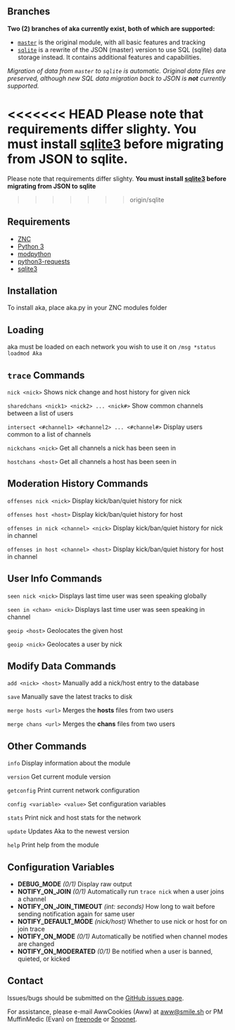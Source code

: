 ## Branches

**Two (2) branches of aka currently exist, both of which are supported:**

 * <a href="https://github.com/AwwCookies/ZNC-Modules/tree/master/Aka">`master`</a> is the original module, with all basic features and tracking
 * <a href="https://github.com/AwwCookies/ZNC-Modules/tree/sqlite/Aka">`sqlite`</a> is a rewrite of the JSON (master) version to use SQL (sqlite) data storage instead. It contains additional features and capabilities.

*Migration of data from `master` to `sqlite` is automatic. Original data files are preserved, although new SQL data migration back to JSON is **not** currently supported.*

<<<<<<< HEAD
Please note that requirements differ slighty. **You must install <a href="https://www.sqlite.org">sqlite3</a> before migrating from JSON to sqlite.**
=======
Please note that requirements differ slighty. **You must install <a href="https://www.sqlite.org">sqlite3</a> before migrating from JSON to sqlite**
>>>>>>> origin/sqlite

## Requirements
 * <a href="http://znc.in">ZNC</a>
 * <a href="https://www.python.org">Python 3</a>
 * <a href="http://wiki.znc.in/Modpython">modpython</a>
 * <a href="http://docs.python-requests.org/en/latest/">python3-requests</a>
 * <a href="https://www.sqlite.org">sqlite3</a>

## Installation
To install aka, place aka.py in your ZNC modules folder

## Loading
aka must be loaded on each network you wish to use it on
`/msg *status loadmod Aka`

## `trace` Commands

`nick <nick>` Shows nick change and host history for given nick

`sharedchans <nick1> <nick2> ... <nick#>` Show common channels between a list of users

`intersect <#channel1> <#channel2> ... <#channel#>` Display users common to a list of channels

`nickchans <nick>` Get all channels a nick has been seen in

`hostchans <host>` Get all channels a host has been seen in

## Moderation History Commands

`offenses nick <nick>` Display kick/ban/quiet history for nick

`offenses host <host>` Display kick/ban/quiet history for host

`offenses in nick <channel> <nick>` Display kick/ban/quiet history for nick in channel

`offenses in host <channel> <host>` Display kick/ban/quiet history for host in channel

## User Info Commands

`seen nick <nick>` Displays last time user was seen speaking globally

`seen in <chan> <nick>` Displays last time user was seen speaking in channel

`geoip <host>` Geolocates the given host

`geoip <nick>` Geolocates a user by nick

## Modify Data Commands

`add <nick> <host>` Manually add a nick/host entry to the database

`save` Manually save the latest tracks to disk

`merge hosts <url>` Merges the **hosts** files from two users

`merge chans <url>` Merges the **chans** files from two users

## Other Commands

`info` Display information about the module

`version` Get current module version

`getconfig` Print current network configuration

`config <variable> <value>` Set configuration variables

`stats` Print nick and host stats for the network

`update` Updates Aka to the newest version

`help` Print help from the module

## Configuration Variables

 * **DEBUG_MODE** *(0/1)* Display raw output
 * **NOTIFY_ON_JOIN** *(0/1)* Automatically run `trace nick` when a user joins a channel
 * **NOTIFY_ON_JOIN_TIMEOUT** *(int: seconds)* How long to wait before sending notification again for same user
 * **NOTIFY_DEFAULT_MODE** *(nick/host)* Whether to use nick or host for on join trace
 * **NOTIFY_ON_MODE** *(0/1)* Automatically be notified when channel modes are changed
 * **NOTIFY_ON_MODERATED** *(0/1)* Be notified when a user is banned, quieted, or kicked

## Contact

Issues/bugs should be submitted on the <a href="https://github.com/AwwCookies/ZNC-Modules/issues">GitHub issues page</a>.

For assistance, please e-mail AwwCookies (Aww) at <a href="mailto:aww@smile.sh">aww@smile.sh<a> or PM MuffinMedic (Evan) on <a href="https://kiwiirc.com/client/irc.freenode.net:+6697">freenode<a/> or <a href="https://kiwiirc.com/client/irc.snoonet.org:+6697">Snoonet<a>.
